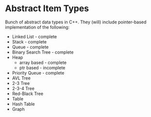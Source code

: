 # Abstract Item Types
Bunch of abstract data types in C++. They (will) include pointer-based implementation of the following:
- Linked List - complete
- Stack - complete
- Queue - complete
- Binary Search Tree - complete
- Heap
  - array based - complete
  - ptr based - incomplete
- Priority Queue - complete 
- AVL Tree
- 2-3 Tree
- 2-3-4 Tree
- Red-Black Tree
- Table  
- Hash Table
- Graph
